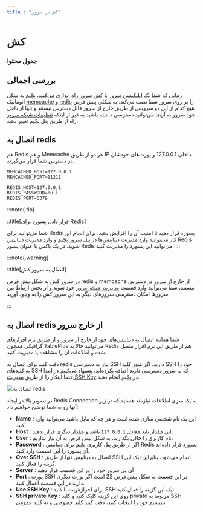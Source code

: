 ```yaml
---
title : "کش در سرور"
---
```


# کش

### جدول محتوا

## بررسی اجمالی

زمانی که شما یک [اپلیکیشن سرور](/servers/types#سرور-اپلیکیشن) یا [کش سرور](/servers/types#سرور-کش) راه اندازی می‌کنید، پچّیم به شکل اتوماتیک [memcache](https://www.memcached.org/) و [redis](https://redis.io/) را بر روی سرور شما نصب می‌کند. به شکلی پیش فرض هیچ کدام از این دو سرویس از طریق خارج از سرور قابل دسترس نیستند و تنها از داخل خود سرور به آن‌ها می‌توانید دسترسی داشته باشید به غیر از اینکه [تنظیمات شبکه سرور](/servers/network) راه از طریق پنل پچّیم تغییر دهید.

## اتصال به redis

هم Redis و هم Memcache هر دو از طریق IP داخلی 127.0.0.1 و پورت‌های خودشان در دسترس شما قرار می‌گیرند.

```shell
MEMCACHED_HOST=127.0.0.1
MEMCACHED_PORT=11211

REDIS_HOST=127.0.0.1
REDIS_PASSWORD=null
REDIS_PORT=6379
```

:::note{.tip}

::title[قرار دادن پسورد برای Redis]

شما می‌توانید برای Redis پسورد قرار دهید تا امنیت آن را افزایش دهید، برای انجام این کار می‌توانید وارد مدیریت دیتابیس‌ها در پنل سرور پچّیم و وارد مدیریت دیتابیس Redis شوید. در یک باکس با عنوان پسور Redis می‌توانید این پسورد را مدیریت کنید.
:::


:::note{.warning}

::title[اتصال به سرور کش]

در سرور کش به شکل پیش فرض redis و memcache از خارج از سرور در دسترس نیستند، شما می‌توانید وارد قسمت [`مدیریت شبکه سرور`](/servers/network) خود شوید و از بخش ارتباط بین سرورها امکان دسترسی سرورهای دیگر به این سرور کش را به وجود آورید.

:::



## اتصال به redis از خارج سرور

شما همانند اتصال به دیتابیس‌های خود از خارج از سرور و از طریق نرم افزارهای گرافیکی همچون TablePlus می‌توانید حالا به Redis هم از طریق این نرم افزار متصل شده و اطلاعات آن را مشاهده یا مدیریت کنید.

دقت کنید برای اتصال به redis نیاز به دسترسی SSH دارید. اگر هنوز کلید SSH خود را به کلید‌های SSH که به سرور دسترسی دارند اضافه نکرده‌اید، پشنهاد می‌کنیم در ابتدا حتما اینکار را از طریق [مدیریت SSH Key](#) در پچّیم انجام دهید. 

![اتصال به redis](/img/redis.png)

در تصویر بالا در ایجاد Redis Connection به یک سری اطلاعات نیازمند هستید که در زیر آنها رو به شما توضیح خواهیم داد:


- **Name** : این یک نام شخصی سازی شده است و هر چه که مایل باشید می‌توانید وارد کنید.
- **Host** : این مقدار باید معادل `127.0.0.1` باشد و مقدار دیگری قرار ندهید.
- **User** : نام کاربری را خالی بگذارید، به شکل پیش فرض به آن نیاز نداریم.
- **Password** : اگر از طریق پنل کاربری پچّیم برای دیتابیس Redis پسورد قرار داده‌اید آن پسورد را این قسمت وارد کنید.
- **Over SSH** : اتصال به دیتابیس تنها از طریق SSH انجام می‌شود، بنابراین تیک این گزینه را فعال کنید.
- **Server** : آی پی سرور خود را در این قسمت قرار دهید
- **Port** : پورت SSH در این قسمت به شکل پیش فرض 22 است اگر پورت دیگری دارید در این قسمت اعمال کنید.
- **Use SSH Key** : برای احرازهویت با کلید SSH تیک این گزینه را فعال کنید
- **SSH private Key** : روی این گزینه کلیک کنید و کلید private مربوط به SSH سیستم خود را انتخاب کنید، دقت کنید کلید خصوصی و نه کلید عمومی.
